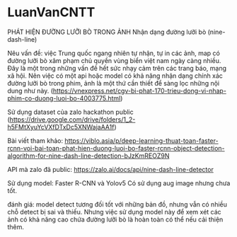 # LuanVanCNTT
PHÁT HIỆN ĐƯỜNG LƯỠI BÒ TRONG ẢNH
Nhận dạng đường lưỡi bò (nine-dash-line)

Nêu vấn đề: việc Trung quốc ngang nhiên tự nhận, tự in các ảnh, map có đường lưỡi bò xâm phạm chủ quyền vùng biển việt nam ngày càng nhiều. Đây là một trong những vấn đề hết sức nhạy cảm trên các trang báo, mạng xã hội. Nên việc có một api hoặc model có khả năng nhận dạng chính xác đường lưỡi bò trong phim, ảnh là một thứ cần thiết để sàng lọc những nội dung như này. (https://vnexpress.net/cgv-bi-phat-170-trieu-dong-vi-nhap-phim-co-duong-luoi-bo-4003775.html)

Sử dụng dataset của zalo hackathon public (https://drive.google.com/drive/folders/1_2-h5FMtXyuYcVXfDTxDc5XNWajaAA1f)

Bài viết tham khảo: https://viblo.asia/p/deep-learning-thuat-toan-faster-rcnn-voi-bai-toan-phat-hien-duong-luoi-bo-faster-rcnn-object-detection-algorithm-for-nine-dash-line-detection-bJzKmREOZ9N

API mà zalo đã public: https://zalo.ai/docs/api/nine-dash-line-detector

Sử dụng model: Faster R-CNN và Yolov5
Có sử dụng aug image nhưng chưa tốt.

đánh giá: model detect tương đối tốt với những bản đồ, nhưng vẫn có nhiều chỗ detect bị sai và thiếu. Nhưng việc sử dụng model này để xem xét các ảnh có khả năng cao chứa đường lưỡi bò là hoàn toàn có thể nếu cải thiện thêm.
